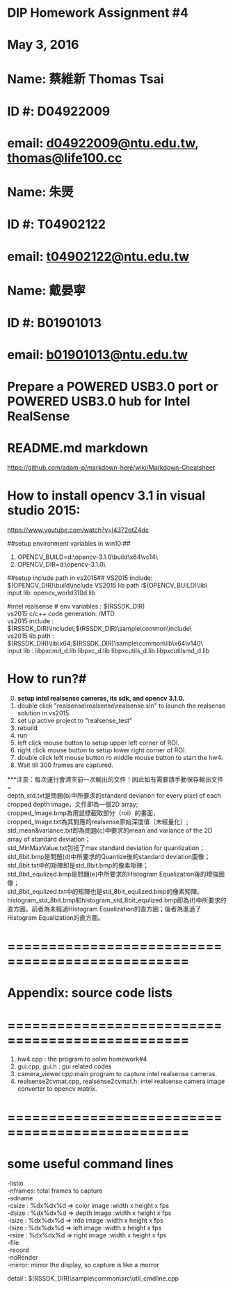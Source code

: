 # DIP Homework Assignment #4
# May 3, 2016
# Name: 蔡維新 Thomas Tsai
# ID #: D04922009
# email: d04922009@ntu.edu.tw, thomas@life100.cc
# Name: 朱煚
# ID #: T04902122
# email: t04902122@ntu.edu.tw
# Name: 戴晏寧
# ID #: B01901013
# email: b01901013@ntu.edu.tw
# Prepare a **POWERED USB3.0 port or POWERED USB3.0 hub** for Intel RealSense #

# README.md markdown #
<https://github.com/adam-p/markdown-here/wiki/Markdown-Cheatsheet>

# How to install opencv 3.1 in visual studio 2015: #
<https://www.youtube.com/watch?v=l4372qtZ4dc>

##setup environment variables in win10:##
1. OPENCV_BUILD=d:\opencv-3.1.0\build\x64\vc14\    
2. OPENCV_DIR=d:\opencv-3.1.0\  

##setup include path in vs2015##
VS2015 include: $(OPENCV_DIR)\build\include  
VS2015 lib path :$(OPENCV_BUILD)\lib\  
input lib: opencv_world310d.lib  

#intel realsense #
env variables : $(RSSDK_DIR)  
vs2015 c/c++  code generation: /MTD  
vs2015 include : $(RSSDK_DIR)\include\;$(RSSDK_DIR)\sample\common\include\  
vs2015 lib path : $(RSSDK_DIR)\lib\x64;$(RSSDK_DIR)\sample\common\lib\x64\v140\  
input lib : libpxcmd_d.lib libpxc_d.lib libpxcutils_d.lib libpxcutilsmd_d.lib

# How to run?#
0. **setup intel realsense cameras, its sdk, and opencv 3.1.0.**
1. double click "realsense\realsense\realsense.sln" to launch the realsense solution in vs2015.  
2. set up active project to "realsense_test"  
3. rebuild  
4. run   
5. left click mouse button to setup upper left corner of ROI.  
6. right click mouse button to setup lower right corner of ROI.  
7. double click left mouse button ro middle mouse button to start the hw4.  
8. Wait till 300 frames are captured.

***注意：每次運行會清空前一次輸出的文件！因此如有需要請手動保存輸出文件~  
depth_std.txt是問題(b)中所要求的standard deviation for every pixel of each cropped depth image，文件即為一個2D array;  
cropped_Image.bmp為用鼠標截取部分（roi）的畫面，    
cropped_Image.txt為其對應的realsense原始深度值（未經量化）;  
std_mean&variance.txt即為問題(c)中要求的mean and variance of the 2D array of standard deviation；  
std_MinMaxValue.txt包括了max standard deviation for quantization；  
std_8bit.bmp是問題(d)中所要求的Quantize後的standard deviation圖像；  
std_8bit.txt中的矩陣即是std_8bit.bmp的像素矩陣；   
std_8bit_equlized.bmp是問題(e)中所要求的Histogram Equalization後的增強圖像；  
std_8bit_equlized.txt中的矩陣也是std_8bit_equlized.bmp的像素矩陣。  
histogram_std_8bit.bmp和histogram_std_8bit_equlized.bmp即為(f)中所要求的直方圖。前者為未經過Histogram Equalization的直方圖；後者為進過了Histogram Equalization的直方圖。  

# ================================================ #
# Appendix: source code lists #
# ================================================ #
1. hw4.cpp : the program to solve homework#4  
2. gui.cpp, gui.h : gui related codes  
3. camera_viewer.cpp:main program to capture intel realsense cameras.
4. realsense2cvmat.cpp, realsense2cvmat.h: intel realsense camera image converter to opencv matrix.  

# ================================================ #
# some useful command lines #
-listio  
-nframes: total frames to capture  
-sdname  
-csize : %dx%dx%d => color image :width x height x fps  
-dsize : %dx%dx%d => depth image :width x height x fps  
-isize : %dx%dx%d => irda image :width x height x fps  
-lsize : %dx%dx%d => left image :width x height x fps  
-rsize : %dx%dx%d => right image :width x height x fps  
-file  
-record  
-noRender  
-mirror: mirror the display, so capture is like a morror  

detail : $(RSSDK_DIR)\sample\common\src\util_cmdline.cpp   
